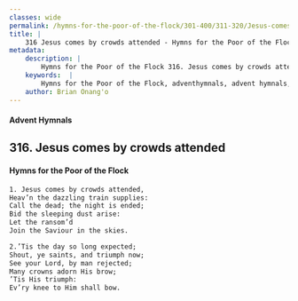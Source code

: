 ```yaml
---
classes: wide
permalink: /hymns-for-the-poor-of-the-flock/301-400/311-320/Jesus-comes-by-crowds-attended/
title: |
    316 Jesus comes by crowds attended - Hymns for the Poor of the Flock
metadata:
    description: |
        Hymns for the Poor of the Flock 316. Jesus comes by crowds attended. Jesus comes by crowds attended, Heav’n the dazzling train supplies: Call the dead; the night is ended; Bid the sleeping dust arise: Let the ransom’d  Join the Saviour in the skies. 
    keywords:  |
        Hymns for the Poor of the Flock, adventhymnals, advent hymnals, Jesus comes by crowds attended, Jesus comes by crowds attended,, 
    author: Brian Onang'o
---
```


#### Advent Hymnals
## 316. Jesus comes by crowds attended
####  Hymns for the Poor of the Flock

```txt
1. Jesus comes by crowds attended,
Heav’n the dazzling train supplies:
Call the dead; the night is ended;
Bid the sleeping dust arise:
Let the ransom’d 
Join the Saviour in the skies.

2.’Tis the day so long expected;
Shout, ye saints, and triumph now;
See your Lord, by man rejected;
Many crowns adorn His brow;
’Tis His triumph:
Ev’ry knee to Him shall bow.
```